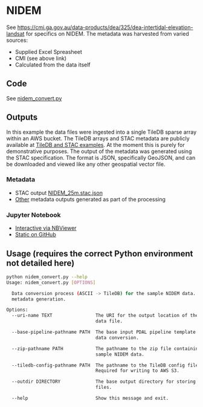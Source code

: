 # NIDEM

See https://cmi.ga.gov.au/data-products/dea/325/dea-intertidal-elevation-landsat for specifics on NIDEM.
The metadata was harvested from varied sources:
* Supplied Excel Spreasheet
* CMI (see above link)
* Calculated from the data itself

## Code
See [nidem_convert.py](nidem_convert.py)

## Outputs

In this example the data files were ingested into a single TileDB sparse array within an AWS bucket. The TileDB arrays and STAC metadata are publicly available at [TileDB and STAC examples](https://ausseabed-pl019-baseline-data.s3.amazonaws.com/index.html#tiledb-samples/). At the moment this is purely for demonstrative purposes.
The output of the metadata was generated using the STAC specification. The format is JSON, specifically GeoJSON, and can be downloaded and viewed like any other geospatial vector file.

### Metadata
* STAC output [NIDEM_25m.stac.json](sample-output/NIDEM_25m.stac.json)
* [Other](sample-output) metadata outputs generated as part of the processing

### Jupyter Notebook
* [Interactive via NBViewer](https://nbviewer.jupyter.org/github/ausseabed/special-potato/blob/main/NIDEM-samples/nidem-metadata-display.ipynb)
* [Static on GitHub](nidem-metadata-display.ipynb)

## Usage (requires the correct Python environment not detailed here)

```bash
python nidem_convert.py --help
Usage: nidem_convert.py [OPTIONS]

  Data conversion process (ASCII -> TileDB) for the sample NIDEM data. STAC
  metadata generation.

Options:
  --uri-name TEXT                The URI for the output location of the TileDB
                                 data file.

  --base-pipeline-pathname PATH  The base input PDAL pipeline template for
                                 data conversion.

  --zip-pathname PATH            The pathname to the zip file containing the
                                 sample NIDEM data.

  --tiledb-config-pathname PATH  The pathname to the TileDB config file.
                                 Required for writing to AWS S3.

  --outdir DIRECTORY             The base output directory for storing local
                                 files.

  --help                         Show this message and exit.
```
